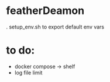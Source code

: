 # featherDeamon

. setup_env.sh to export default env vars

# to do:
- docker compose -> shelf
- log file limit